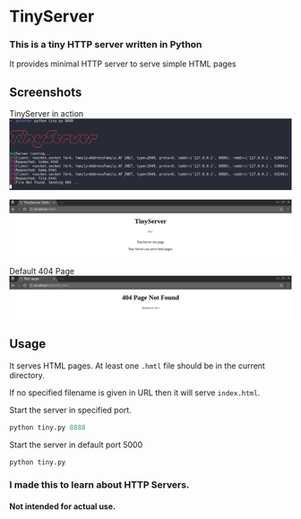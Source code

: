 # TinyServer
### This is a tiny HTTP server written in Python

It provides minimal HTTP server to serve simple HTML pages

## Screenshots
TinyServer in action
![alt text](.github/img/tiny_term.png)

![alt text](.github/img/tinyindex.png)

Default 404 Page
![alt text](.github/img/tiny_404.png)

## Usage
It serves HTML pages.
At least one `.hmtl` file should be in the current directory.

If no specified filename is given in URL then it will serve `index.html`.

Start the server in specified port.
```python
python tiny.py 8888
```
Start the server in default port 5000
```python
python tiny.py
```

### I made this to learn about HTTP Servers.
#### Not intended for actual use.
